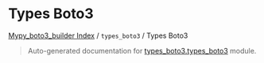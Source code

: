 # Types Boto3

[Mypy_boto3_builder Index](../../README.md#mypy_boto3_builder-index) /
`types_boto3` /
Types Boto3

> Auto-generated documentation for [types_boto3.types_boto3](https://github.com/youtype/mypy_boto3_builder/blob/main/types_boto3/types_boto3/__init__.py) module.
